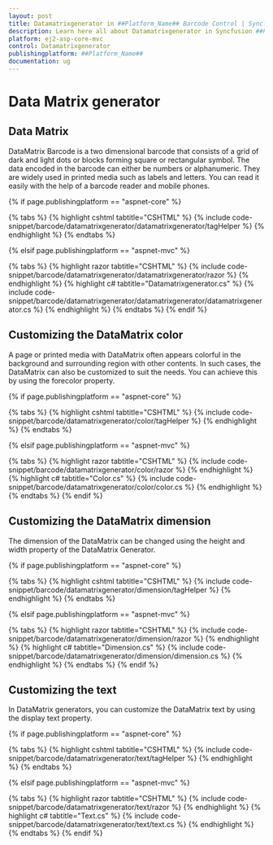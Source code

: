 ```yaml
---
layout: post
title: Datamatrixgenerator in ##Platform_Name## Barcode Control | Syncfusion
description: Learn here all about Datamatrixgenerator in Syncfusion ##Platform_Name## Barcode control of Syncfusion Essential JS 2 and more.
platform: ej2-asp-core-mvc
control: Datamatrixgenerator
publishingplatform: ##Platform_Name##
documentation: ug
---
```



# Data Matrix generator

## Data Matrix

DataMatrix Barcode is a two dimensional barcode that consists of a grid of dark and light dots or blocks forming square or rectangular symbol. The data encoded in the barcode can either be numbers or alphanumeric. They are widely used in printed media such as labels and letters. You can read it easily with the help of a barcode reader and mobile phones.

{% if page.publishingplatform == "aspnet-core" %}

{% tabs %}
{% highlight cshtml tabtitle="CSHTML" %}
{% include code-snippet/barcode/datamatrixgenerator/datamatrixgenerator/tagHelper %}
{% endhighlight %}
{% endtabs %}

{% elsif page.publishingplatform == "aspnet-mvc" %}

{% tabs %}
{% highlight razor tabtitle="CSHTML" %}
{% include code-snippet/barcode/datamatrixgenerator/datamatrixgenerator/razor %}
{% endhighlight %}
{% highlight c# tabtitle="Datamatrixgenerator.cs" %}
{% include code-snippet/barcode/datamatrixgenerator/datamatrixgenerator/datamatrixgenerator.cs %}
{% endhighlight %}
{% endtabs %}
{% endif %}



## Customizing the DataMatrix color

A page or printed media with DataMatrix often appears colorful in the background and surrounding region with other contents. In such cases, the DataMatrix can also be customized to suit the needs. You can achieve this by using the forecolor property.

{% if page.publishingplatform == "aspnet-core" %}

{% tabs %}
{% highlight cshtml tabtitle="CSHTML" %}
{% include code-snippet/barcode/datamatrixgenerator/color/tagHelper %}
{% endhighlight %}
{% endtabs %}

{% elsif page.publishingplatform == "aspnet-mvc" %}

{% tabs %}
{% highlight razor tabtitle="CSHTML" %}
{% include code-snippet/barcode/datamatrixgenerator/color/razor %}
{% endhighlight %}
{% highlight c# tabtitle="Color.cs" %}
{% include code-snippet/barcode/datamatrixgenerator/color/color.cs %}
{% endhighlight %}
{% endtabs %}
{% endif %}



## Customizing the DataMatrix dimension

The dimension of the DataMatrix can be changed using the height and width property of the DataMatrix Generator.

{% if page.publishingplatform == "aspnet-core" %}

{% tabs %}
{% highlight cshtml tabtitle="CSHTML" %}
{% include code-snippet/barcode/datamatrixgenerator/dimension/tagHelper %}
{% endhighlight %}
{% endtabs %}

{% elsif page.publishingplatform == "aspnet-mvc" %}

{% tabs %}
{% highlight razor tabtitle="CSHTML" %}
{% include code-snippet/barcode/datamatrixgenerator/dimension/razor %}
{% endhighlight %}
{% highlight c# tabtitle="Dimension.cs" %}
{% include code-snippet/barcode/datamatrixgenerator/dimension/dimension.cs %}
{% endhighlight %}
{% endtabs %}
{% endif %}



## Customizing the text

In DataMatrix generators, you can customize the DataMatrix text by using the display text property.

{% if page.publishingplatform == "aspnet-core" %}

{% tabs %}
{% highlight cshtml tabtitle="CSHTML" %}
{% include code-snippet/barcode/datamatrixgenerator/text/tagHelper %}
{% endhighlight %}
{% endtabs %}

{% elsif page.publishingplatform == "aspnet-mvc" %}

{% tabs %}
{% highlight razor tabtitle="CSHTML" %}
{% include code-snippet/barcode/datamatrixgenerator/text/razor %}
{% endhighlight %}
{% highlight c# tabtitle="Text.cs" %}
{% include code-snippet/barcode/datamatrixgenerator/text/text.cs %}
{% endhighlight %}
{% endtabs %}
{% endif %}

